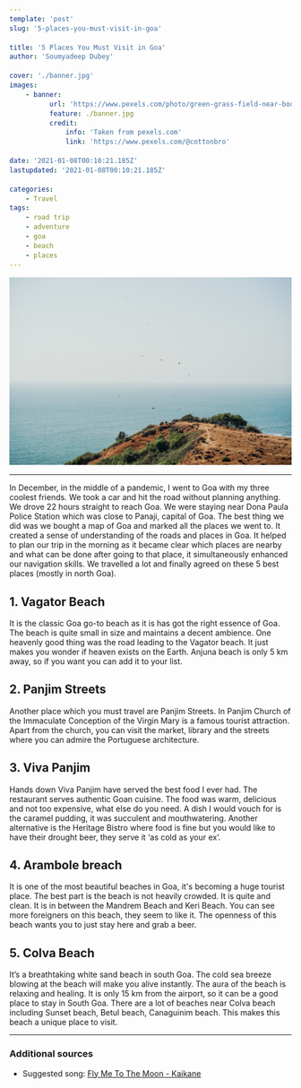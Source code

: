 ```yaml
---
template: 'post'
slug: '5-places-you-must-visit-in-goa'

title: '5 Places You Must Visit in Goa'
author: 'Soumyadeep Dubey'

cover: './banner.jpg'
images:
    - banner:
          url: 'https://www.pexels.com/photo/green-grass-field-near-body-of-water-4428276/'
          feature: ./banner.jpg
          credit:
              info: 'Taken from pexels.com'
              link: 'https://www.pexels.com/@cottonbro'

date: '2021-01-08T00:10:21.185Z'
lastupdated: '2021-01-08T00:10:21.185Z'

categories:
    - Travel
tags:
    - road trip
    - adventure
    - goa
    - beach
    - places
---
```


![Green Grass Field Near Body of Water](./banner.jpg)

---

In December, in the middle of a pandemic, I went to Goa with my three coolest friends. We took a car and hit the road without planning anything. We drove 22 hours straight to reach Goa. We were staying near Dona Paula Police Station which was close to Panaji, capital of Goa. The best thing we did was we bought a map of Goa and marked all the places we went to. It created a sense of understanding of the roads and places in Goa. It helped to plan our trip in the morning as it became clear which places are nearby and what can be done after going to that place, it simultaneously enhanced our navigation skills. We travelled a lot and finally agreed on these 5 best places (mostly in north Goa).

## 1. Vagator Beach

It is the classic Goa go-to beach as it is has got the right essence of Goa. The beach is quite small in size and maintains a decent ambience. One heavenly good thing was the road leading to the Vagator beach. It just makes you wonder if heaven exists on the Earth. Anjuna beach is only 5 km away, so if you want you can add it to your list.

## 2. Panjim Streets

Another place which you must travel are Panjim Streets. In Panjim Church of the Immaculate Conception of the Virgin Mary is a famous tourist attraction. Apart from the church, you can visit the market, library and the streets where you can admire the Portuguese architecture.

## 3. Viva Panjim

Hands down Viva Panjim have served the best food I ever had. The restaurant serves authentic Goan cuisine. The food was warm, delicious and not too expensive, what else do you need. A dish I would vouch for is the caramel pudding, it was succulent and mouthwatering. Another alternative is the Heritage Bistro where food is fine but you would like to have their drought beer, they serve it ‘as cold as your ex’.

## 4. Arambole breach

It is one of the most beautiful beaches in Goa, it's becoming a huge tourist place. The best part is the beach is not heavily crowded. It is quite and clean. It is in between the Mandrem Beach and Keri Beach. You can see more foreigners on this beach, they seem to like it. The openness of this beach wants you to just stay here and grab a beer.

## 5. Colva Beach

It’s a breathtaking white sand beach in south Goa. The cold sea breeze blowing at the beach will make you alive instantly. The aura of the beach is relaxing and healing. It is only 15 km from the airport, so it can be a good place to stay in South Goa. There are a lot of beaches near Colva beach including Sunset beach, Betul beach, Canaguinim beach. This makes this beach a unique place to visit.

---

### Additional sources

-   Suggested song: [Fly Me To The Moon - Kaikane](https://open.spotify.com/track/3WtHeD1MkPYh1o5Bta94uL?si=N6Zb4TFLQm66ppNbI7WZfg)
